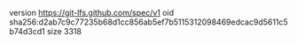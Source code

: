 version https://git-lfs.github.com/spec/v1
oid sha256:d2ab7c9c77235b68d1cc856ab5ef7b5115312098469edcac9d5611c5b74d3cd1
size 3318

